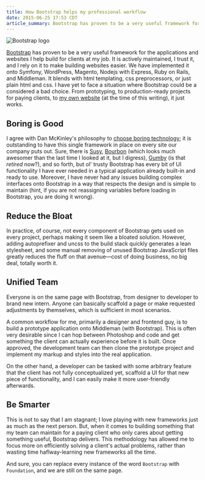 ```yaml
---
title: How Bootstrap helps my professional workflow
date: 2015-06-25 17:53 CDT
article_summary: Bootstrap has proven to be a very useful framework for the applications and websites I help build for clients at my job.
---
```


![Bootstrap logo](assets/img/articles/bootstrap-purple-field.gif)

[Bootstrap](http://getbootstrap.com/) has proven to be a very useful framework for the applications and websites I help build for clients at my job. It is actively maintained, I trust it, and I rely on it to make building websites easier. We have implemented it onto Symfony, WordPress, Magento, Nodejs with Express, Ruby on Rails, and Middleman. It blends with html templating, css preprocessors, or just plain html and css. I have yet to face a situation where Bootstrap could be a considered a bad choice. From prototyping, to production-ready projects for paying clients, to [my own website](http://hellojason.net/) (at the time of this writing), it just works.

## Boring is Good

I agree with Dan McKinley's philosophy to [choose boring technology](http://mcfunley.com/choose-boring-technology); it is outstanding to have this single framework in place on every site our company puts out. Sure, there is [Susy](http://susy.oddbird.net/), [Bourbon](http://bourbon.io/) (which looks much awesomer than the last time I looked at it, but I digress), [Gumby](http://www.gumbyframework.com/) (is that *retired* now?), and so forth, but ol' trusty Bootstrap has every bit of UI functionality I have ever needed in a typical application already built-in and ready to use. Moreover, I have never had any issues building complex interfaces onto Bootstrap in a way that respects the design and is simple to maintain (hint, if you are not reassigning variables before loading in Bootstrap, you are doing it wrong).

## Reduce the Bloat

In practice, of course, not every component of Bootstrap gets used on every project, perhaps making it seem like a bloated solution. However, adding autoprefixer and uncss to the build stack quickly generates a lean stylesheet, and some manual removing of unused Bootstrap JavaScript files greatly reduces the fluff on that avenue&mdash;cost of doing business, no big deal, totally worth it.

## Unified Team

Everyone is on the same page with Bootstrap, from designer to developer to brand new intern. Anyone can basically scaffold a page or make requested adjustments by themselves, which is sufficient in most scenarios.

A common workflow for me, primarily a designer and frontend guy, is to build a prototype application onto Middleman (with Bootstrap). This is often very desirable since I can hop between Photoshop and code and get something the client can actually experience before it is built. Once approved, the development team can then clone the prototype project and implement my markup and styles into the real application.

On the other hand, a developer can be tasked with some arbitrary feature that the client has not fully conceptualized yet, scaffold a UI for that new piece of functionality, and I can easily make it more user-friendly afterwards.

## Be Smarter

This is not to say that I am stagnant; I love playing with new frameworks just as much as the next person. But, when it comes to building something that my team can maintain for a paying client who only cares about getting something useful, Bootstrap delivers. This methodology has allowed me to focus more on efficiently solving a client's actual problems, rather than wasting time haflway-learning new frameworks all the time.

And sure, you can replace every instance of the word `Bootstrap` with `Foundation`, and we are still on the same page.
